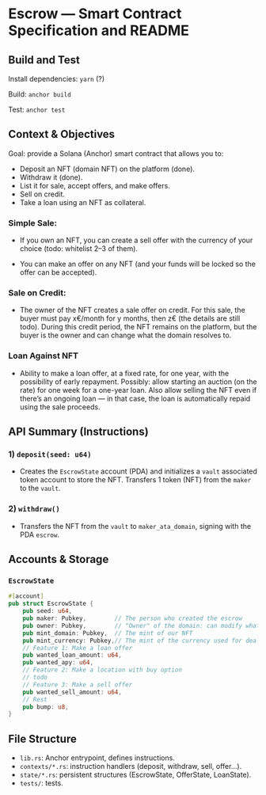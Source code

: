 # Escrow — Smart Contract Specification and README

## Build and Test

Install dependencies: `yarn` (?)

Build: `anchor build`

Test: `anchor test`

## Context & Objectives

Goal: provide a Solana (Anchor) smart contract that allows you to:

* Deposit an NFT (domain NFT) on the platform (done).
* Withdraw it (done).
* List it for sale, accept offers, and make offers.
* Sell on credit.
* Take a loan using an NFT as collateral.

### Simple Sale:

* If you own an NFT, you can create a sell offer with the currency of your choice (todo: whitelist 2–3 of them).

* You can make an offer on any NFT (and your funds will be locked so the offer can be accepted).

### Sale on Credit:

* The owner of the NFT creates a sale offer on credit. For this sale, the buyer must pay x€/month for y months, then z€ (the details are still todo). During this credit period, the NFT remains on the platform, but the buyer is the owner and can change what the domain resolves to.

### Loan Against NFT

* Ability to make a loan offer, at a fixed rate, for one year, with the possibility of early repayment.
  Possibly: allow starting an auction (on the rate) for one week for a one-year loan.
  Also allow selling the NFT even if there’s an ongoing loan — in that case, the loan is automatically repaid using the sale proceeds.

## API Summary (Instructions)

### 1) `deposit(seed: u64)`

* Creates the `EscrowState` account (PDA) and initializes a `vault` associated token account to store the NFT. Transfers 1 token (NFT) from the `maker` to the `vault`.

### 2) `withdraw()`

* Transfers the NFT from the `vault` to `maker_ata_domain`, signing with the PDA `escrow`.

## Accounts & Storage

### `EscrowState`

```rust
#[account]
pub struct EscrowState {
    pub seed: u64,
    pub maker: Pubkey,        // The person who created the escrow
    pub owner: Pubkey,        // "Owner" of the domain: can modify what it resolves to
    pub mint_domain: Pubkey,  // The mint of our NFT
    pub mint_currency: Pubkey,// The mint of the currency used for dealing with this domain (eg USDC)
    // Feature 1: Make a loan offer
    pub wanted_loan_amount: u64,
    pub wanted_apy: u64,
    // Feature 2: Make a location with buy option
    // todo
    // Feature 3: Make a sell offer
    pub wanted_sell_amount: u64,
    // Rest
    pub bump: u8,
}
```

## File Structure

* `lib.rs`: Anchor entrypoint, defines instructions.
* `contexts/*.rs`: instruction handlers (deposit, withdraw, sell, offer...).
* `state/*.rs`: persistent structures (EscrowState, OfferState, LoanState).
* `tests/`: tests.